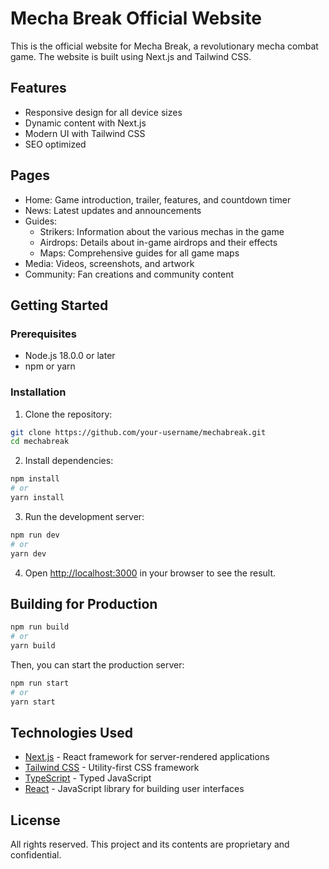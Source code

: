 # Mecha Break Official Website

This is the official website for Mecha Break, a revolutionary mecha combat game. The website is built using Next.js and Tailwind CSS.

## Features

- Responsive design for all device sizes
- Dynamic content with Next.js
- Modern UI with Tailwind CSS
- SEO optimized

## Pages

- Home: Game introduction, trailer, features, and countdown timer
- News: Latest updates and announcements
- Guides:
  - Strikers: Information about the various mechas in the game
  - Airdrops: Details about in-game airdrops and their effects
  - Maps: Comprehensive guides for all game maps
- Media: Videos, screenshots, and artwork
- Community: Fan creations and community content

## Getting Started

### Prerequisites

- Node.js 18.0.0 or later
- npm or yarn

### Installation

1. Clone the repository:
```bash
git clone https://github.com/your-username/mechabreak.git
cd mechabreak
```

2. Install dependencies:
```bash
npm install
# or
yarn install
```

3. Run the development server:
```bash
npm run dev
# or
yarn dev
```

4. Open [http://localhost:3000](http://localhost:3000) in your browser to see the result.

## Building for Production

```bash
npm run build
# or
yarn build
```

Then, you can start the production server:

```bash
npm run start
# or
yarn start
```

## Technologies Used

- [Next.js](https://nextjs.org/) - React framework for server-rendered applications
- [Tailwind CSS](https://tailwindcss.com/) - Utility-first CSS framework
- [TypeScript](https://www.typescriptlang.org/) - Typed JavaScript
- [React](https://reactjs.org/) - JavaScript library for building user interfaces

## License

All rights reserved. This project and its contents are proprietary and confidential.


